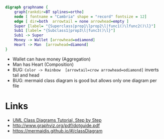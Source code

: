 ```dot
digraph graphname {
    graph[rankdir=BT splines=ortho]
    node [ fontname = "Cambria" shape = "record" fontsize = 12]
    edge [ dir=both  arrowtail = none arrowhead=empty ]
    Super [label= "{Superclass|prop1\lprop2\l|func1()\lfunc2()\l}"]
    Sub1 [label= "{Subclass1|prop3\l|func3()\l}"]
    Sub1 -> Super
    Money -> Wallet [arrowhead=odiamond]
    Heart -> Man  [arrowhead=diamond]
}
```

- Wallet can have money (Aggregation)
- Man has Heart (Composition)
- BUG: `Color -> Rainbow  [arrowtail=crow arrowhead=odiamond]` inverts tail and head
- BUG: mermaid class diagram is good but allows only one diagram per file


# Links

- [UML Class Diagrams Tutorial, Step by Step](https://medium.com/@smagid_allThings/uml-class-diagrams-tutorial-step-by-step-520fd83b300b)
- http://www.graphviz.org/pdf/dotguide.pdf
- https://mermaidjs.github.io/#/classDiagram